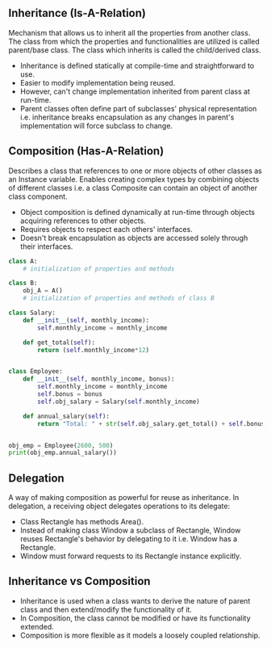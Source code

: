 ## Inheritance (Is-A-Relation)

Mechanism that allows us to inherit all the properties from another class. The class from which the properties and functionalities are utilized is called parent/base class. The class which inherits is called the child/derived class.

- Inheritance is defined statically at compile-time and straightforward to use.
- Easier to modify implementation being reused.
- However, can't change implementation inherited from parent class at run-time.
- Parent classes often define part of subclasses' physical representation i.e. inheritance breaks encapsulation as any changes in parent's implementation will force subclass to change.

## Composition (Has-A-Relation)

Describes a class that references to one or more objects of other classes as an Instance variable. Enables creating complex types by combining objects of different classes i.e. a class Composite can contain an object of another class component.

- Object composition is defined dynamically at run-time through objects acquiring references to other objects.
- Requires objects to respect each others' interfaces.
- Doesn't break encapsulation as objects are accessed solely through their interfaces.

```py
class A:
    # initialization of properties and methods

class B:
    obj_A = A()
    # initialization of properties and methods of class B
```

```py
class Salary:
    def __init__(self, monthly_income):
        self.monthly_income = monthly_income

    def get_total(self):
        return (self.monthly_income*12)


class Employee:
    def __init__(self, monthly_income, bonus):
        self.monthly_income = monthly_income
        self.bonus = bonus
        self.obj_salary = Salary(self.monthly_income)

    def annual_salary(self):
        return "Total: " + str(self.obj_salary.get_total() + self.bonus) + ' €'


obj_emp = Employee(2600, 500)
print(obj_emp.annual_salary())
```

## Delegation

A way of making composition as powerful for reuse as inheritance. In delegation, a receiving object delegates operations to its delegate:

- Class Rectangle has methods Area().
- Instead of making class Window a subclass of Rectangle, Window reuses Rectangle's behavior by delegating to it i.e. Window has a Rectangle.
- Window must forward requests to its Rectangle instance explicitly.

## Inheritance vs Composition

- Inheritance is used when a class wants to derive the nature of parent class and then extend/modify the functionality of it.
- In Composition, the class cannot be modified or have its functionality extended.
- Composition is more flexible as it models a loosely coupled relationship.
